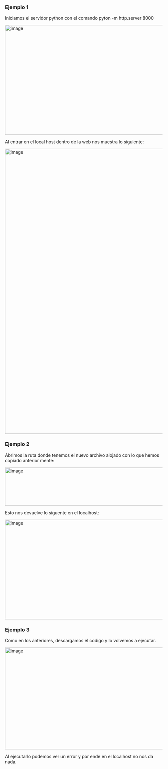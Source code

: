 ### Ejemplo 1

Iniciamos el servidor python con el comando pyton -m http.server 8000

<img width="1487" height="351" alt="image" src="https://github.com/user-attachments/assets/3702ffe0-dd34-4f14-a345-46d7f4562650" />

Al entrar en el local host dentro de la web nos muestra lo siguiente:

<img width="1897" height="912" alt="image" src="https://github.com/user-attachments/assets/eede29a2-46c1-4e8d-bf05-0487a5585935" />

### Ejemplo 2

Abrimos la ruta donde tenemos el nuevo archivo alojado con lo que hemos copiado anterior mente:

<img width="860" height="122" alt="image" src="https://github.com/user-attachments/assets/3c4bd495-3520-4003-bbd9-8e5c38d83171" />


Esto nos devuelve lo siguente en el localhost: 

<img width="762" height="319" alt="image" src="https://github.com/user-attachments/assets/cc164826-e2ab-4c08-8953-3996ec84d7e3" />

### Ejemplo 3

Como en los anteriores, descargamos el codigo y lo volvemos a ejecutar.

<img width="1096" height="326" alt="image" src="https://github.com/user-attachments/assets/dd00a33e-daf8-40cf-897e-d234df41e9e2" />

Al ejecutarlo podemos ver un error y por ende en el localhost no nos da nada.
